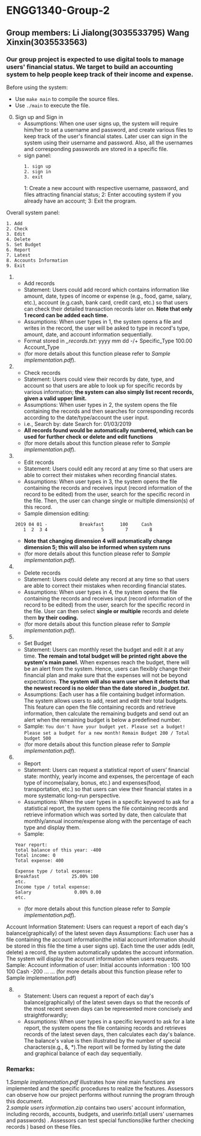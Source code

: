 # ENGG1340-Group-2
## Group members: Li Jialong(3035533795) Wang Xinxin(3035533563)
### Our group project is expected to use digital tools to manage users' financial status. We target to build an accounting system to help people keep track of their income and expense. 

Before using the system: 
 - Use `make main` to compile the source files.
 - Use `./main` to execute the file.
 
 
0. Sign up and Sign in
   - Assumptions: When one user signs up, the system will require him/her to set a username and password, and create various files to keep track of the user's financial states. Later user can sign in the system using their username and password. Also, all the usernames and corresponding passwords are stored in a specific file. 
   - sign panel:
     ```
     1. sign up
     2. sign in
     3. exit
     ```
     1: Create a new account with respective username, password, and files attracting financial status;
     2: Enter accouting system if you already have an account;
     3: Exit the program.


Overall system panel:
```
1. Add
2. Check
3. Edit
4. Delete
5. Set Budget
6. Report
7. Latest
8. Accounts Information
9. Exit
```


1. - Add records
   - Statement: Users could add record which contains information like amount, date, types of income or expense (e.g., food, game, salary, etc.), account (e.g.cash, bank card, credit card, etc.) so that users can check their detailed transaction records later on. **Note that only 1 record can be added each time.**
   - Assumptions: When user types in 1, the system opens a file and writes in the record, the user will be asked to type in record's type, amount, date, and account information sequentially.
   - Format stored in *_records.txt*: yyyy mm dd -/+ Specific_Type 100.00 Account_Type 
   - (for more details about this function please refer to *Sample implementation.pdf*). 


2. - Check records
   - Statement: Users could view their records by date, type, and account so that users are able to look up for specific records by various information; **the system can also simply list recent records, given a valid upper limit.**
   - Assumptions: When user types in 2, the system opens the file containing the records and then searches for corresponding records according to the date/type/account the user input.
   - i.e., Search by: date   Search for: 01/03/2019
   - **All records found would be automatically numbered, which can be used for further check or delete and edit functions**
   - (for more details about this function please refer to *Sample implementation.pdf*). 
     
     
3. - Edit records
   - Statement: Users could edit any record at any time so that users are able to correct their mistakes when recording financial states.
   - Assumptions: When user types in 3, the system opens the file containing the records and receives input (record information of the record to be edited) from the user, search for the specific record in the file. Then, the user can change single or multiple dimension(s) of this record.
   - Sample dimension editing:
   ```
   2019 04 01 -            Breakfast      100     Cash
      1  2  3 4                    5        7        8
   ```
   - **Note that changing dimension 4 will automatically change dimension 5; this will also be informed when system runs**
   - (for more details about this function please refer to *Sample implementation.pdf*). 


4. - Delete records
   - Statement: Users could delete any record at any time so that users are able to correct their mistakes when recording financial states.
   - Assumptions: When user types in 4, the system opens the file containing the records and receives input (record information of the record to be edited) from the user, search for the specific record in the file. User can then select **single or multiple** records and delete them **by their coding.**
   - (for more details about this function please refer to *Sample implementation.pdf*). 
   
   
5. - Set Budget
   - Statement: Users can monthly reset the budget and edit it at any time. **The remain and total budget will be printed right above the system's main panel.** When expenses reach the budget, there will be an alert from the system. Hence, users can flexibly change their financial plan and make sure that the expenses will not be beyond expectations. **The system will also warn user when it detects that the newest record is no older than the date stored in _\_budget.txt_.**
   - Assumptions: Each user has a file containing budget information. The system allows users to add, reset and edit their total budgets. This feature can open the file containing records and retrieve information, then calculate the remaining budgets and send out an alert when the remaining budget is below a predefined number. 
   - Sample:
   `You don't have your budget yet. Please set a budget!`
   `Please set a budget for a new month!`
   `Remain Budget 200 / Total budget 500`
   - (for more details about this function please refer to *Sample implementation.pdf*). 
   
   
6. - Report
   - Statement: Users can request a statistical report of users’ financial state: monthly, yearly income and expenses, the percentage of each type of income(salary, bonus, etc.) and expenses(food, transportation, etc.) so that users can view their financial states in a more systematic long-run perspective.
   - Assumptions: When the user types in a specific keyword to ask for a statistical report, the system opens the file containing records and retrieve information which was sorted by date, then calculate that monthly/annual income/expense along with the percentage of each type and display them. 
   - Sample:
   ```
   Year report:
   total balance of this year: -400
   Total income: 0
   Total expense: 400
   
   Expense type / total expense:
   Breakfast            25.00% 100
   etc.
   Income type / total expense:
   Salary                0.00% 0.00
   etc.
   ```
   - (for more details about this function please refer to *Sample implementation.pdf*). 


Account Information
Statement: Users can request a report of each day's balance(graphically) of the latest seven days 
Assumptions: Each user has a file containing the account information(the initial account information should be stored in this file the time a user signs up). Each time the user adds (edit, delete) a record, the system automatically updates the account information.  The system will display the account information when users requests.
Sample:
Account information of user: 
Initial accounts information : 100 100 100
Cash -200
...
...
(for more details about this function please refer to Sample implementation.pdf)




8. - Statement: Users can request a report of each day's balance(graphically) of the latest seven days so that the records of the most recent seven days can be represented more concisely and straightforwardly;
   - Assumptions: When user types in a specific keyword to ask for a late report, the system opens the file containing records and retrieves records of the latest seven days, then calculates each day's balance. The balance's value is then illustrated by the number of special characters(e.g., &, *).The report will be formed by listing the date and graphical balance of each day sequentially.

### Remarks:

1.*Sample implementation.pdf* illustrates how nine main functions are implemented and the specific procedures to realize the features. Assessors can observe how our project performs without running the program through this document.   
2.*sample users information.zip* contains two users' account information, including records, accounts, budgets, and userinfo.txt(all users' usernames and passwords) . Assessors can test special functions(like further checking records ) based on these files.
